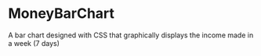 # MoneyBarChart
A bar chart designed with CSS that graphically displays the income made in a week (7 days)
